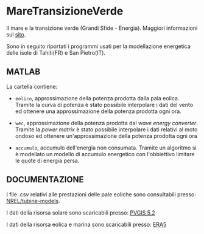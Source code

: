 # MareTransizioneVerde
Il mare e la transizione verde (Grandi Sfide - Energia). Maggiori informazioni sul [sito](https://didattica.polito.it/pls/portal30/gap.pkg_guide.viewGap?p_cod_ins=01DEDMN&p_a_acc=2024&p_header=S&p_lang=&multi=N).

Sono in seguito riportati i programmi usati per la modellazione energetica delle isole di Tahiti(FR) e San Pietro(IT).

## MATLAB
La cartella contiene:
- `eolico`, approssimazione della potenza prodotta dalla pala eolica.
  Tramite la curva di potenza è stato possibile interpolare i dati del vento ed ottenere una approssimazione della
  potenza prodotta ogni ora. 

- `wec`, approssimazione della potenza prodotta dal _wave energy converter_.
  Tramite la _power matrix_ è stato possibile interpolare i dati relativi al moto ondoso ed ottenere un'approssimazione della
  potenza prodotta ogni ora

- `accumulo`, accumulo dell'energia non consumata. Tramite un algoritmo si è modellato un modello di accumulo energetico
  con l'obbiettivo limitare le quote di energia persa.

## DOCUMENTAZIONE
I file .csv relativi alle prestazioni delle pale eoliche sono consultabili presso: [NREL/tubine-models](https://github.com/NREL/turbine-models).

I dati della risorsa solare sono scaricabili presso: [PVGIS 5.2](https://re.jrc.ec.europa.eu/pvg_tools/en/)

I dati della risorsa eolica e marina sono scaricabili presso: [ERA5](https://climate.copernicus.eu/climate-reanalysis)
